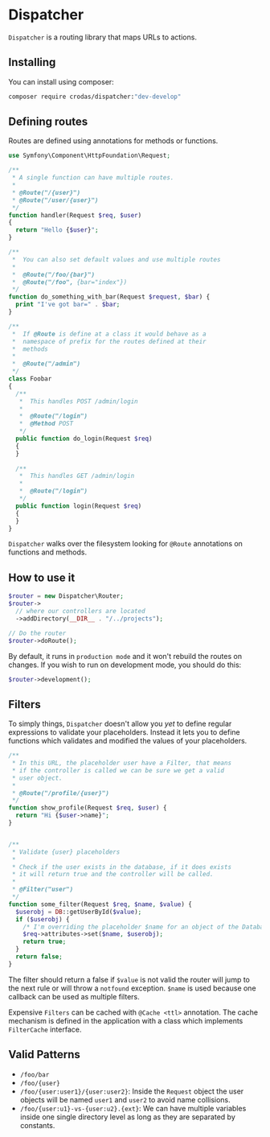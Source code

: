 Dispatcher
==========

`Dispatcher` is a routing library that maps URLs to actions. 

Installing
----------

You can install using composer:

```sh
composer require crodas/dispatcher:"dev-develop"
```

Defining routes
---------------

Routes are defined using annotations for methods or functions.

```php
use Symfony\Component\HttpFoundation\Request;

/** 
 * A single function can have multiple routes.
 * 
 * @Route("/{user}") 
 * @Route("/user/{user}")
 */
function handler(Request $req, $user)
{
  return "Hello {$user}";
}

/**
 *  You can also set default values and use multiple routes
 *
 *  @Route("/foo/{bar}")
 *  @Route("/foo", {bar="index"})
 */
function do_something_with_bar(Request $request, $bar) {
  print "I've got bar=" . $bar;
}

/**
 *  If @Route is define at a class it would behave as a
 *  namespace of prefix for the routes defined at their
 *  methods
 *
 *  @Route("/admin")
 */
class Foobar
{
  /**
   *  This handles POST /admin/login
   *
   *  @Route("/login")
   *  @Method POST
   */
  public function do_login(Request $req)
  {
  }
  
  /**
   *  This handles GET /admin/login
   *
   *  @Route("/login")
   */
  public function login(Request $req)
  {
  }
}
```

`Dispatcher` walks over the filesystem looking for `@Route` annotations on functions and methods.

How to use it
-------------

```php
$router = new Dispatcher\Router;
$router->
  // where our controllers are located
  ->addDirectory(__DIR__ . "/../projects");

// Do the router
$router->doRoute();
```
By default, it runs in `production mode` and it won't rebuild the routes on changes. If you wish to run on development mode, you should do this:

```php
$router->development();

```


Filters
-------

To simply things, `Dispatcher` doesn't allow you *yet* to define regular expressions to validate your placeholders. Instead it lets you to define functions which validates and modified the values of your placeholders.


```php
/**
 * In this URL, the placeholder user have a Filter, that means
 * if the controller is called we can be sure we get a valid
 * user object.
 *
 * @Route("/profile/{user}")
 */
function show_profile(Request $req, $user) {
  return "Hi {$user->name}";
}


/**
 * Validate {user} placeholders
 *
 * Check if the user exists in the database, if it does exists
 * it will return true and the controller will be called.
 *
 * @Filter("user") 
 */
function some_filter(Request $req, $name, $value) {
  $userobj = DB::getUserById($value);
  if ($userobj) {
    /* I'm overriding the placeholder $name for an object of the Database */
    $req->attributes->set($name, $userobj);
    return true;
  }
  return false;
}
```

The filter should return a false if `$value` is not valid the router will jump to the next rule or will throw a `notfound` exception. `$name` is used because one callback can be used as multiple filters.

Expensive `Filters` can be cached with `@Cache <ttl>` annotation. The cache mechanism is defined in the application with a class which implements `FilterCache` interface.

  
Valid Patterns
--------------
- `/foo/bar`
- `/foo/{user}`
- `/foo/{user:user1}/{user:user2}`: Inside the `Request` object the user objects will be named `user1` and `user2` to avoid name collisions.
- `/foo/{user:u1}-vs-{user:u2}.{ext}`: We can have multiple variables inside one single directory level as long as they are separated by constants.
